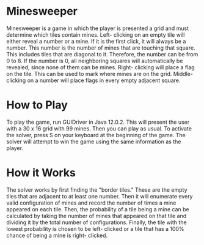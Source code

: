# Minesweeper
Minesweeper is a game in which the player is presented a grid and must determine which tiles contain mines. Left- clicking on an empty tile will
either reveal a number or a mine. If it is the first click, it will always be a number. This number is the number of mines that are touching that square. This
includes tiles that are diagonal to it. Therefore, the number can be from 0 to 8. If the number is 0, all neighboring squares will automatically be revealed, since
none of them can be mines. Right- clicking will place a flag on the tile. This can be used to mark where mines are on the grid. Middle- clicking on a number 
will place flags in every empty adjacent square. 

# How to Play

To play the game, run GUIDriver in Java 12.0.2. This will present the user with a 30 x 16 grid with 99 mines. Then you can play as usual. 
To activate the solver, press S on your keyboard at the beginning of the game.
The solver will attempt to win the game using the same information as the player.

# How it Works

The solver works by first finding the "border tiles." These are the empty tiles that are adjacent to at least one number. Then it will enumerate every valid
configuration of mines and record the number of times a mine appeared on each tile. Then, the probability of a tile being a mine can be calculated by taking the
number of mines that appeared on that tile and dividing it by the total number of configurations. Finally, the tile with the lowest probability is chosen to be 
left- clicked or a tile that has a 100% chance of being a mine is right- clicked.


